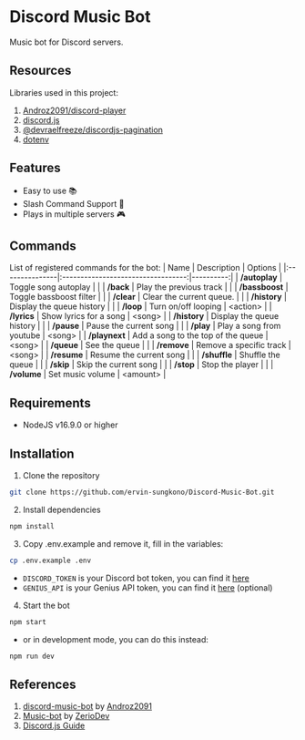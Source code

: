 # Discord Music Bot
Music bot for Discord servers.

## Resources
Libraries used in this project:
1. [Androz2091/discord-player](https://github.com/Androz2091/discord-player)
2. [discord.js](https://github.com/discordjs/discord.js)
3. [@devraelfreeze/discordjs-pagination](https://github.com/devRael1/discordjs-pagination)
4. [dotenv](https://github.com/motdotla/dotenv)

## Features
- Easy to use 📚
- Slash Command Support 👏
- Plays in multiple servers 🎮

## Commands
List of registered commands for the bot:
|      Name      |            Description             |  Options  |
|:---------------|:----------------------------------:|----------:|
|  **/autoplay** |        Toggle song autoplay        |           |
|   **/back**    |      Play the previous track       |           |
| **/bassboost** |      Toggle bassboost filter       |           |
|   **/clear**   |      Clear the current queue.      |           |
|  **/history**  |     Display the queue history      |           |
|   **/loop**    |        Turn on/off looping         | \<action> |
|   **/lyrics**  |       Show lyrics for a song       |  \<song>  |
|  **/history**  |     Display the queue history      |           |
|   **/pause**   |       Pause the current song       |           |
|   **/play**    |      Play a song from youtube      |  \<song>  |
| **/playnext**  | Add a song to the top of the queue |  \<song>  |
|   **/queue**   |           See the queue            |           |
|  **/remove**   |      Remove a specific track       |  \<song>  |
|  **/resume**   |      Resume the current song       |           |
|  **/shuffle**  |         Shuffle the queue          |           |
|   **/skip**    |        Skip the current song       |           |
|   **/stop**    |          Stop the player           |           |
|  **/volume**   |          Set music volume          | \<amount> |

## Requirements
- NodeJS v16.9.0 or higher

## Installation
1. Clone the repository
```sh
git clone https://github.com/ervin-sungkono/Discord-Music-Bot.git
```
2. Install dependencies
```sh
npm install
```
3. Copy .env.example and remove it, fill in the variables:
```sh
cp .env.example .env
```
- `DISCORD_TOKEN` is your Discord bot token, you can find it [here](https://discord.com/developers/applications)
- `GENIUS_API` is your Genius API token, you can find it [here](https://docs.genius.com/) (optional)
4. Start the bot
```sh
npm start
```
-  or in development mode, you can do this instead:
```sh
npm run dev
```

## References
1. [discord-music-bot](https://github.com/Androz2091/discord-music-bot) by [Androz2091](https://github.com/Androz2091)
2. [Music-bot](https://github.com/ZerioDev/Music-bot) by [ZerioDev](https://github.com/ZerioDev)
3. [Discord.js Guide](https://discordjs.guide/)
